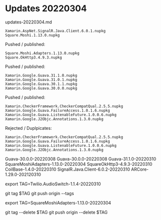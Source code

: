# Updates 20220304

updates-20220304.md

```
Xamarin.AspNet.SignalR.Java.Client.6.0.1.nupkg 
Square.Moshi.1.13.0.nupkg
```

Pushed / published:

```
Square.Moshi.Adapters.1.13.0.nupkg
Square.OkHttp3.4.9.3.nupkg
```

Pushed / published:

```
Xamarin.Google.Guava.31.1.0.nupkg
Xamarin.Google.Guava.31.0.1.nupkg
Xamarin.Google.Guava.30.1.1.nupkg
Xamarin.Google.Guava.30.0.0.nupkg
```

Pushed / published:

```
Xamarin.CheckerFramework.CheckerCompatQual.2.5.5.nupkg
Xamarin.Google.Guava.FailureAccess.1.0.1.6.nupkg
Xamarin.Google.Guava.ListenableFuture.1.0.0.6.nupkg
Xamarin.Google.J2Objc.Annotations.1.3.0.nupkg
```



Rejected / Duplpicates:

```
Xamarin.CheckerFramework.CheckerCompatQual.2.5.5.nupkg
Xamarin.Google.Guava.FailureAccess.1.0.1.6.nupkg
Xamarin.Google.Guava.ListenableFuture.1.0.0.6.nupkg
Xamarin.Google.J2Objc.Annotations.1.3.0.nupkg
```




Guava-30.0.0-20220308
Guava-30.0.0-20220308
Guava-31.1.0-20220310
SquareMoshiAdapters-1.13.0-20220304
SquareOkHttp3-4.9.3-20220310
CoilBase-1.4.0-20220310
SignalR.Java.Client-6.0.2-20220310
ARCore-1.29.0-202120310


export TAG=Twilio.AudioSwitch-1.1.4-20220310

git tag $TAG
git push origin --tags


export TAG=SquareMoshiAdapters-1.13.0-20220304

git tag --delete $TAG
git push origin --delete $TAG    
